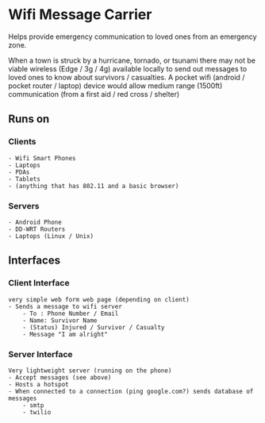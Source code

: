 # Wifi Message Carrier
Helps provide emergency communication to loved ones from an emergency zone.

When a town is struck by a hurricane, tornado, or tsunami there may not be viable wireless (Edge / 3g / 4g) available locally to send out messages to loved ones to know about survivors / casualties. A pocket wifi (android / pocket router / laptop) device would allow medium range (1500ft) communication (from a first aid / red cross / shelter)

## Runs on

 ### Clients
	- Wifi Smart Phones
	- Laptops
	- PDAs
	- Tablets
	- (anything that has 802.11 and a basic browser)
 
### Servers 
	- Android Phone
	- DD-WRT Routers
	- Laptops (Linux / Unix)
## Interfaces
### Client Interface
	very simple web form web page (depending on client)
	- Sends a message to wifi server
		- To : Phone Number / Email
		- Name: Survivor Name
		- (Status) Injured / Survivor / Casualty
		- Message "I am alright"
### Server Interface
	Very lightweight server (running on the phone)
	- Accept messages (see above)
	- Hosts a hotspot
	- When connected to a connection (ping google.com?) sends database of messages
		- smtp
		- twilio


	
